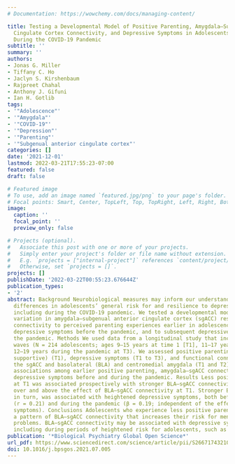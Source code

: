 ```yaml
---
# Documentation: https://wowchemy.com/docs/managing-content/

title: Testing a Developmental Model of Positive Parenting, Amygdala–Subgenual Anterior
  Cingulate Cortex Connectivity, and Depressive Symptoms in Adolescents Before and
  During the COVID-19 Pandemic
subtitle: ''
summary: ''
authors:
- Jonas G. Miller
- Tiffany C. Ho
- Jaclyn S. Kirshenbaum
- Rajpreet Chahal
- Anthony J. Gifuni
- Ian H. Gotlib
tags:
- '"Adolescence"'
- '"Amygdala"'
- '"COVID-19"'
- '"Depression"'
- '"Parenting"'
- '"Subgenual anterior cingulate cortex"'
categories: []
date: '2021-12-01'
lastmod: 2022-03-21T17:55:23-07:00
featured: false
draft: false

# Featured image
# To use, add an image named `featured.jpg/png` to your page's folder.
# Focal points: Smart, Center, TopLeft, Top, TopRight, Left, Right, BottomLeft, Bottom, BottomRight.
image:
  caption: ''
  focal_point: ''
  preview_only: false

# Projects (optional).
#   Associate this post with one or more of your projects.
#   Simply enter your project's folder or file name without extension.
#   E.g. `projects = ["internal-project"]` references `content/project/deep-learning/index.md`.
#   Otherwise, set `projects = []`.
projects: []
publishDate: '2022-03-22T00:55:23.676644Z'
publication_types:
- '2'
abstract: Background Neurobiological measures may inform our understanding of individual
  differences in adolescents’ general risk for and resilience to depressive symptoms,
  including during the COVID-19 pandemic. We tested a developmental model linking
  variation in amygdala–subgenual anterior cingulate cortex (sgACC) resting-state
  connectivity to perceived parenting experiences earlier in adolescence, to concurrent
  depressive symptoms before the pandemic, and to subsequent depressive symptoms during
  the pandemic. Methods We used data from a longitudinal study that included three
  waves (N = 214 adolescents; ages 9–15 years at time 1 [T1], 11–17 years at T2, and
  12–19 years during the pandemic at T3). We assessed positive parenting (warm and
  supportive) (T1), depressive symptoms (T1 to T3), and functional connectivity between
  the sgACC and basolateral (BLA) and centromedial amygdala (T1 and T2). We modeled
  associations among earlier positive parenting, amygdala–sgACC connectivity, and
  depressive symptoms before and during the pandemic. Results Less positive parenting
  at T1 was associated prospectively with stronger BLA–sgACC connectivity at T2 (β = −0.22)
  over and above the effect of BLA–sgACC connectivity at T1. Stronger BLA–sgACC connectivity,
  in turn, was associated with heightened depressive symptoms, both before the pandemic
  (r = 0.21) and during the pandemic (β = 0.19; independent of the effect of pre-pandemic
  symptoms). Conclusions Adolescents who experience less positive parenting may develop
  a pattern of BLA–sgACC connectivity that increases their risk for mental health
  problems. BLA–sgACC connectivity may be associated with depressive symptoms in general,
  including during periods of heightened risk for adolescents, such as the pandemic.
publication: '*Biological Psychiatry Global Open Science*'
url_pdf: https://www.sciencedirect.com/science/article/pii/S2667174321000823
doi: 10.1016/j.bpsgos.2021.07.005
---
```

